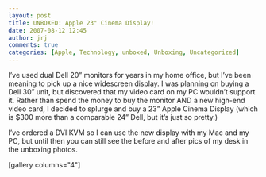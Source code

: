 ```yaml
---
layout: post
title: UNBOXED: Apple 23" Cinema Display!
date: 2007-08-12 12:45
author: jrj
comments: true
categories: [Apple, Technology, unboxed, Unboxing, Uncategorized]
---
```

<div style="text-align: center"></div>
I’ve used dual Dell 20” monitors for years in my home office, but I’ve been meaning to pick up a nice widescreen display. I was planning on buying a Dell 30” unit, but discovered that my video card on my PC wouldn’t support it. Rather than spend the money to buy the monitor AND a new high-end video card, I decided to splurge and buy a 23” Apple Cinema Display (which is $300 more than a comparable 24” Dell, but it’s just so pretty.)

I’ve ordered a DVI KVM so I can use the new display with my Mac and my PC, but until then you can still see the before and after pics of my desk in the unboxing photos.

[gallery columns="4"]
